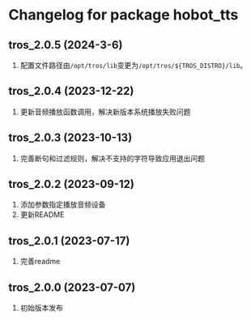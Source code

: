 # Changelog for package hobot_tts

tros_2.0.5 (2024-3-6)
------------------
1. 配置文件路径由`/opt/tros/lib`变更为`/opt/tros/${TROS_DISTRO}/lib`。

tros_2.0.4 (2023-12-22)
------------------
1. 更新音频播放函数调用，解决新版本系统播放失败问题

tros_2.0.3 (2023-10-13)
------------------
1. 完善断句和过滤规则，解决不支持的字符导致应用退出问题

tros_2.0.2 (2023-09-12)
------------------
1. 添加参数指定播放音频设备
2. 更新README

tros_2.0.1 (2023-07-17)
------------------
1. 完善readme

tros_2.0.0 (2023-07-07)
------------------
1. 初始版本发布